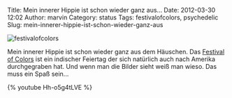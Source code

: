 Title: Mein innerer Hippie ist schon wieder ganz aus...
Date: 2012-03-30 12:02
Author: marvin
Category: status
Tags: festivalofcolors, psychedelic
Slug: mein-innerer-hippie-ist-schon-wieder-ganz-aus

![festivalofcolors]({static}/images/festivalofcolors.jpg)

Mein innerer Hippie ist schon wieder ganz aus dem Häuschen. Das
[Festival of Colors](http://de.wikipedia.org/wiki/Holi) ist ein
indischer Feiertag der sich natürlich auch nach Amerika durchgegraben
hat. Und wenn man die Bilder sieht weiß man wieso. Das muss ein Spaß
sein...

{% youtube Hh-o5g4tLVE %}

